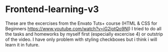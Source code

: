 # Frontend-learning-v3


These are the excercises from the Envato Tuts+ course (HTML & CSS for Beginners https://www.youtube.com/watch?v=iG2jotQo9NI)
I tried to do all the tasks and homeworks by myself first (especially excercise 4) or outstrip of the video.
I have only problem with styling checkboxes but i think i will learn it in future.

